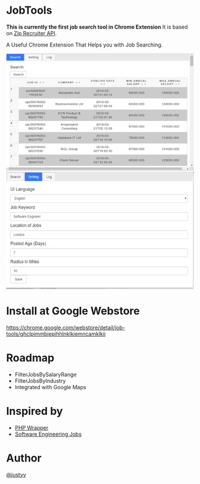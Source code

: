 # JobTools
**This is currently the first job search tool in Chrome Extension** It is based on [Zip Recruiter API](https://helloacm.com/php-job-searching-using-zip-recruiter-api/).

A Useful Chrome Extension That Helps you with Job Searching.

![](https://github.com/DoctorLai/JobTools/blob/master/images/search.jpg?raw=true)
![](https://github.com/DoctorLai/JobTools/blob/master/images/settings.jpg?raw=true)

# Install at Google Webstore
https://chrome.google.com/webstore/detail/job-tools/ghclpimmbjepihhlnklkiemncamklkii

# Roadmap
- FilterJobsBySalaryRange
- FilterJobsByIndustry
- Integrated with Google Maps

# Inspired by
- [PHP Wrapper](https://github.com/DoctorLai/ZipRecruiter/)
- [Software Engineering Jobs](https://helloacm.com/software-engineering-jobs/)

# Author
[@justyy](https://steemit.com/@justyy)
